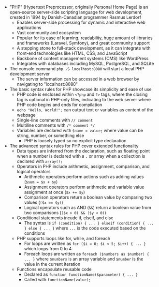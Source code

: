 - "PHP" (Hypertext Preprocessor, originally Personal Home Page) is an open-source server-side scripting language for web development, created in 1994 by Danish-Canadian programmer Rasmus Lerdorf
    - Enables server-side processing for dynamic and interactive web applications
    - Vast community and ecosystem
    - Popular for its ease of learning, readability, huge amount of libraries and frameworks (Laravel, Symfony), and great community support
    - A stepping stone to full-stack development, as it can integrate with front-end technologies like HTML, CSS, and JavaScript
    - Backbone of content management systems (CMS) like WordPress
    - Integrates with databases including MySQL, PostgreSQL, and SQLite
- The console command `php -S localhost:8080` will start a local PHP development server
    - The server information can be accessed in a web browser by navigating to "localhost:8080"
- The basic syntax rules for PHP showcase its simplicity and ease of use
    - PHP code is enclosed within `<?php` and `?>` tags, where the closing tag is optional in PHP-only files, indicating to the web server where PHP code begins and ends for compilation
    - `echo "Hello, World!";` can output text or variables as content of the webpage
    - Single-line comments with `// comment`
    - Multiline comments with `/* comment */`
    - Variables are declared with `$name = value;` where value can be string, number, or something else
        - PHP is loosely typed so no explicit type declaration
- The advanced syntax rules for PHP cover extended functionality
    - Data types are inferred from the declaration, such as floating point when a number is declared with a `.` or array when a collection is declared with `array();`
    - Operators in PHP include arithmetic, assignment, comparison, and logical operators
        - Arithmetic operators perform actions such as adding values (`$sum = $x + $y`)
        - Assignment operators perform arithmetic and variable value assignment at once (`$x += $y`)
        - Comparison operators return a boolean value by comparing two values (`($x == $y)`)
        - Logical operators such as AND (`&&`) return a boolean value from two comparisons (`($x > 0) && ($y < 0)`)
    - Conditional statements incude if, elseif, and else
        - The syntax is `if (condition) { ... } elseif (condition) { ... } else { ... }` where `...` is the code executed based on the conditions
    - PHP supports loops like for, while, and foreach
        - For loops are written as `for ($i = 0; $i < 5; $i++) { ... }` which loops from 0 to 4
        - Foreach loops are written as `foreach ($numbers as $number) { ... }` where `$numbers` is an array variable and `$number` is the value in the current iteration
    - Functions encapsulate reusable code
        - Declared as `function functionName($parameter) { ... }`
        - Called with `functionName(value);`
